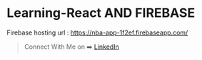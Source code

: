 # Learning-React AND FIREBASE<br>

Firebase hosting url : https://nba-app-1f2ef.firebaseapp.com/


   > Connect With Me on :arrow_right: [LinkedIn](https://www.linkedin.com/in/phyoewaiaung082/)
